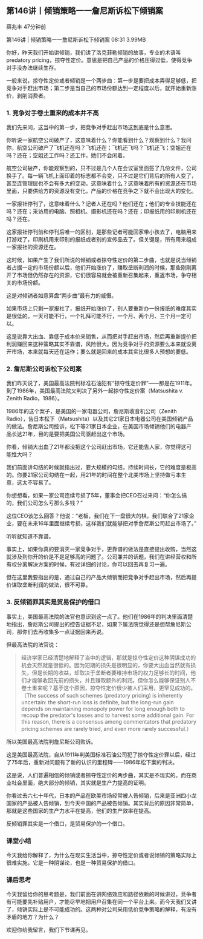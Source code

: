 
## 第146讲丨倾销策略一一詹尼斯诉松下倾销案


薛兆丰
47分钟前

第146讲 | 倾销策略一一詹尼斯诉松下倾销案
08:31 3.99MB


你好，昨天我们开始讲倾销，我们讲了洛克菲勒倾销的故事，专业的术语叫 predatory pricing，掠夺性定价。意思是把自己产品的价格压得过低，使得竞争对手没办法继续生存。

一般来说，掠夺性定价或者倾销是一个两步曲：第一步是要把成本弄得足够低，把竞争对手赶出市场；第二步是当自己的市场份额达到一定程度以后，就开始重新涨价，剥削消费者。

### 1. 竞争对手卷土重来的成本并不高

我们先来问，这当中的第一步，把竞争对手赶出市场这到底是什么意思。

你听说一家航空公司破产了，这意味着什么？你能看到什么？观察到什么？我问你，航空公司破产了飞机还在吗？飞机还在；飞机还飞吗？飞机还飞；空姐还在吗？还在；空姐还工作吗？还工作，她们不会闲着。

航空公司破产，你能观察到的，只不过是几个人在会议室里面签了几份文件，公司换手了。每一辆飞机上面印着的标志都不会变，只不过是它们背后的所有人变了，甚至连管理层也不会有多大的变动。这意味着什么？这意味着所有的资源还在市场里面，只要供给方的资源没有变化，产品的价格在竞争之下就不会出现大的变化。

一家报社停刊了，这意味着什么？记者人还在吗？他们还在；他们的专业技能还在吗？还在；采访用的电脑、照相机、摄影机还在吗？还在；印报纸用的印刷机还在吗？还在。

这家报社停刊前和停刊后唯一的区别，是那些记者可能回家带小孩去了，电脑用来打游戏了，印刷机用来印别的报纸或者别的宣传品去了。但关键是，所有用来组成一家报社的资源还在。

这时候，如果产生了我们所说的倾销或者掠夺性定价的第二步曲，也就是说当倾销者占据一定的市场份额以后，他们开始涨价了，赚取垄断利润的时候，那些刚刚离开了市场但仍然存在的资源，它们很容易就会被重新召集起来，重返市场，争夺相关的市场份额。

这是对倾销者如意算盘“两步曲”最有力的威慑。

如果市场上只剩一家报社了，报纸开始涨价了，别人要重新办一份报纸的难度其实是很低的。一天可能不行，一个礼拜可能不行，一个月、两个月、三个月一定可以。

这是说靠大出血、靠低于成本价来销售，从而把对手赶出市场，然后再重新提价把利润赚回来这种策略其实不靠谱，风险很大。因为竞争对手的资源要么本来就没离开市场，本来就每天还在运作；要么就是回来的成本其实比很多人预想的要低。

### 2. 詹尼斯公司诉松下公司案

我们昨天说了，美国最高法院判标准石油犯有“掠夺性定价罪”——那是在1911年。到了1986年，美国最高法院又判决了另外一起掠夺性定价案（Matsushita v. Zenith Radio，1986）。

1986年的这个案子，是美国的一家电器公司，詹尼斯收音机公司（Zenith Radio），告日本松下（Matsushita）以及其它21家日本电器公司在美国倾销产品的做法。詹尼斯公司控诉，松下等21家日本企业，在美国市场倾销他们的电器产品长达21年，目的是要把美国公司驱赶出这个市场。

你看，倾销大出血了21年都没把这个公司赶出市场，它还能告人家，你觉得这可能性大吗？

我们前面讲勾结的时候就指出过，要大规模的勾结，持续时间长，它的难度是极高的。你要21家公司勾结在一起，用21年的时间在整个北美市场上坚持做亏本生意，这太不容易了。

你想想看，如果一家公司连续亏损了5年，董事会把CEO召过来问：“你怎么搞的，我们公司怎么亏那么多钱？”

这位CEO该怎么回答？他说：“老板，我们在下一盘很大的棋，我们联合了21家企业，要在未来16年里面继续亏损，这样我们就能够把对手詹尼斯公司赶出市场了。”

听听就知道不靠谱。

事实上，如果你真的要消灭一家竞争对手，更靠谱的做法是直接提出收购，当然这就涉及到你开的价是不是足够高的问题了。公司兼并的话题，我们在讲经营权和所有权分离解决方案的时候，有过详细的讨论，你可以回去再复习一遍。

但在这里我要指出的是，通过自己的产品大倾销而把竞争对手赶出市场，然后再提价谋取垄断利润的做法，很不可靠。

### 3. 反倾销罪其实是贸易保护的借口

事实上，美国最高法院的法官也意识到这一点了。他们在1986年的判决里面清楚地指出，詹尼斯公司提出的控告证据不足，如果下属法院觉得还是想帮詹尼斯公司，那你们去再收集多一点证据回来再说。

但最高法院的法官说：

> 经济学家已经清楚地解释了当中的逻辑，那就是掠夺性定价这种阴谋成功的机会天然就是很低的。因为短期的损失是很明显的，你要大出血当然就有损失，但是长期的收益，却取决于垄断者要维持市场的权力足够长的时间，他们才能够收回先前的损失，并且赚取额外的利润。但你怎么能够保证别人不卷土重来呢？基于这个原因，掠夺性定价很少被人们采用，更罕见成功的。（The success of such schemes (predatory pricing) is inherently uncertain: the short-run loss is definite, but the long-run gain depends on maintaining monopoly power for long enough both to recoup the predator's losses and to harvest some additional gain. For this reason, there is a consensus among commentators that predatory pricing schemes are rarely tried, and even more rarely successful.）

所以美国最高法院判詹尼斯公司败诉。

这是美国最高法院，自从1911年判美国标准石油公司犯了掠夺性定价罪以后，经过了75年后，重新对问题有了新的认识的里程碑——1986年松下案的判决。

这是说，人们普遍相信的倾销或者掠夺性定价的两步曲，其实是不现实的。而在商业社会里面，绝大部分的倾销，其实就是生产力提高的证明。

你看过去六七十年代，日本的产品在欧美市场经常被人告倾销，后来是亚洲四小龙国家的产品被人告倾销，到今天中国的产品被告倾销。其实背后的原因非常简单，那就是这些国家的生产力水平在提高，他们的生产效率在提高。

反倾销罪其实是一个借口，是贸易保护的一个借口。

### 课堂小结

今天我给你解释了，为什么在现实生活当中，掠夺性定价或者说倾销的策略实际上很难实施。它是一种阴谋论，也是一种贸易保护的借口。

### 课后思考

今天我留给你的思考题是，我们前面在讲网络效应和路径依赖的时候讲过，竞争者有可能要先补贴用户，才能尽早地把用户召集在同一个平台上来。而今天我们又讲了，倾销实际上是不可能成功的。这两种对公司采用低价竞争策略的解释，有没有矛盾的地方？为什么？

欢迎你给我留言，我们下节课再见。